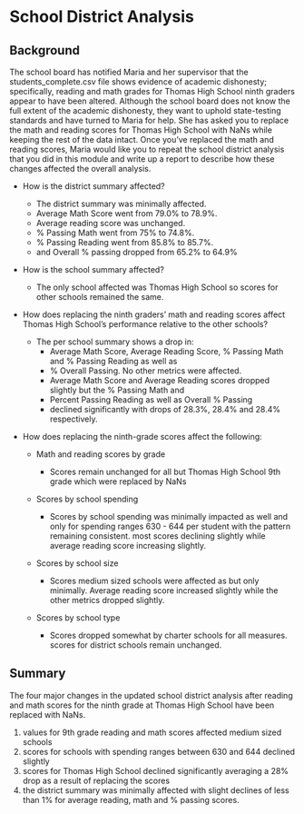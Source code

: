 
# School District Analysis

## Background

The school board has notified Maria and her supervisor that the
students_complete.csv file shows evidence of academic dishonesty;
specifically, reading and math grades for Thomas High School ninth
graders appear to have been altered. Although the school board does
not know the full extent of the academic dishonesty, they want to
uphold state-testing standards and have turned to Maria for help.
She has asked you to replace the math and reading scores for Thomas
High School with NaNs while keeping the rest of the data intact.
Once you’ve replaced the math and reading scores, Maria would like
you to repeat the school district analysis that you did in this module
and write up a report to describe how these changes affected the overall
analysis.


*    How is the district summary affected?
		* The district summary was minimally affected.
	    * Average Math Score went from 79.0% to 78.9%.
	    * Average reading score was unchanged.
	   *  	% Passing Math went from 75% to 74.8%.
	    * % Passing Reading went from 85.8% to 85.7%.
	    * and Overall % passing dropped from 65.2% to 64.9%

*    How is the school summary affected?

     *  The only school affected was Thomas High School so scores for other schools remained the same.

*    How does replacing the ninth graders’ math and reading scores affect Thomas High School’s performance relative to the other schools?

        *   The per school summary shows a drop in:
	        * Average Math Score, Average Reading Score, % Passing Math and % Passing Reading as well as
	        * % Overall Passing. No other metrics were affected.
	        * Average Math Score and Average Reading scores dropped slightly but the % Passing Math and
	        * Percent Passing Reading as well as Overall % Passing
	        * declined significantly with drops of 28.3%, 28.4% and 28.4% respectively.

*    How does replacing the ninth-grade scores affect the following:

	  * Math and reading scores by grade

        *   Scores remain unchanged for all but Thomas High School 9th grade which were replaced by NaNs

	   * Scores by school spending

	        * Scores by school spending was minimally impacted as well and only for spending ranges 630 - 644 per student with the pattern remaining consistent. most scores declining slightly while average reading score increasing slightly.

	    * Scores by school size

			* Scores medium sized schools were affected as but only minimally. Average reading score increased slightly while the other metrics dropped slightly.

	    * Scores by school type

	        *   Scores dropped somewhat by charter schools for all measures. scores for district schools remain unchanged.

## Summary
The four major changes in the updated school district analysis after reading and math scores for
the ninth grade at Thomas High School have been replaced with NaNs.
1. values for 9th grade reading and math scores affected medium sized schools
2. scores for schools with spending ranges between 630 and 644 declined slightly
3. scores for Thomas High School declined significantly averaging a 28% drop as a result of replacing the scores
4. the district summary was minimally affected with slight declines of less than 1% for average reading, math and % passing scores.
